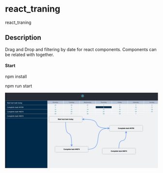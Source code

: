 # react_traning
react_traning <br>

<h2>Description</h2>
<p>
  Drag and Drop and filtering by date for react components. Components can be related with together.
</p>

<h4>Start</h4>
<p>npm install</p>
<p>npm run start</p>

<img src="https://github.com/AndrewGitHabSource/react_traning/blob/main/img.png">

